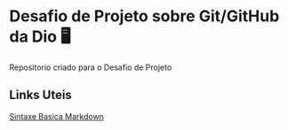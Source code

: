 #  Desafio de Projeto sobre Git/GitHub da Dio 🖥️
Repositorio criado para o Desafio de Projeto

## Links Uteis
[Sintaxe Basica Markdown](https://www.markdownguide.org/basic-syntax/)
